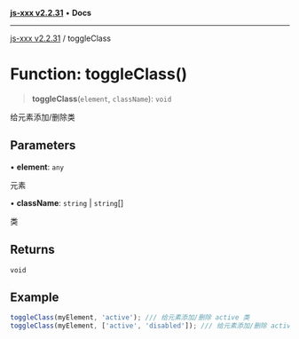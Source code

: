 [**js-xxx v2.2.31**](../README.md) • **Docs**

***

[js-xxx v2.2.31](../README.md) / toggleClass

# Function: toggleClass()

> **toggleClass**(`element`, `className`): `void`

给元素添加/删除类

## Parameters

• **element**: `any`

元素

• **className**: `string` \| `string`[]

类

## Returns

`void`

## Example

```ts
toggleClass(myElement, 'active'); /// 给元素添加/删除 active 类
toggleClass(myElement, ['active', 'disabled']); /// 给元素添加/删除 active/disabled 类
```
